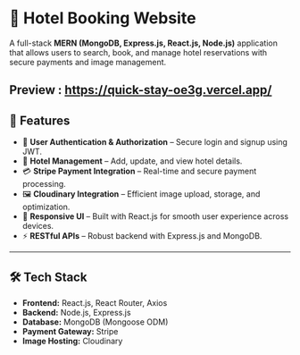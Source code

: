 # 🏨 Hotel Booking Website  

A full-stack **MERN (MongoDB, Express.js, React.js, Node.js)** application that allows users to search, book, and manage hotel reservations with secure payments and image management.  

Preview : https://quick-stay-oe3g.vercel.app/
---

## 🚀 Features  
- 🔐 **User Authentication & Authorization** – Secure login and signup using JWT.  
- 🏨 **Hotel Management** – Add, update, and view hotel details.  
- 💳 **Stripe Payment Integration** – Real-time and secure payment processing.  
- 🖼️ **Cloudinary Integration** – Efficient image upload, storage, and optimization.  
- 📱 **Responsive UI** – Built with React.js for smooth user experience across devices.  
- ⚡ **RESTful APIs** – Robust backend with Express.js and MongoDB.  

---

## 🛠️ Tech Stack  
- **Frontend:** React.js, React Router, Axios  
- **Backend:** Node.js, Express.js  
- **Database:** MongoDB (Mongoose ODM)  
- **Payment Gateway:** Stripe  
- **Image Hosting:** Cloudinary  
